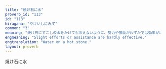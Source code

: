 ```yaml
---
title: "焼け石に水"
proverb_id: "113"
id: "113"
hiragana: "やけいしにみず"
common: "3"
meaning: "焼け石にすこしの水をかけても冷えないように、努力や援助がわずかでは効果がほとんど期待できないことのたとえ。"
engmeaning: "Slight efforts or assistance are hardly effective."
engtranslation: "Water on a hot stone."
layout: proverb
---
```


焼け石に水
